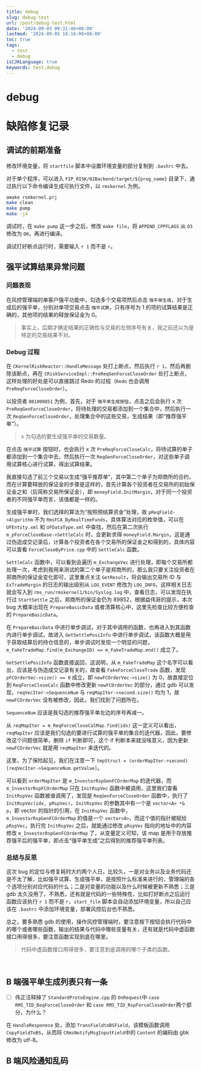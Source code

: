 ```yaml
---
title: debug
slug: debug-test
url: /post/debug-test.html
date: '2024-09-03 09:31:46+08:00'
lastmod: '2024-09-05 18:16:08+08:00'
toc: true
tags:
  - test
  - debug
isCJKLanguage: true
keywords: test,debug
---
```


# debug

# 缺陷修复记录

## 调试的前期准备

修改环境变量，将 `startfile` 脚本中设置环境变量的部分复制到 `.bashrc` 中去。

对于单个程序，可以进入 `FIP_RISK/02Backend/target/${prog_name}` 目录下，通过执行以下命令编译生成可执行文件，以 `rmskernel` 为例。

```sh
amake rsmkernel.prj
make clean
make pump
make -j4
```

调试时，在 `make pump` 这一步之后，修改 `make file`，将 `APPEND_CPPFLAGS` 从 `O3` 修改为 `O0`，再进行编译。

调试打好断点运行时，需要输入 `r 1` 而不是 `r`。

## 强平试算结果异常问题

### 问题表现

在风控管理端的单客户强平功能中，勾选多个交易项然后点击 `强平单生成`，对于生成后的强平单，分别对单项交易点击 `强平试算`，只有序号为 1 的项的试算结果是正确的，其他项的结果的释放保证金为 0。

> 事实上，后期才确定结果的正确性与交易的左侧序号有关，我之前还以为是特定的交易结果不对。

### Debug 过程

在 `CKernelRiskReactor::HandleMessage` 处打上断点，然后执行 `r 1`，然后再删除该断点，再在 `CRiskServiceImpl::PreReqGenForceCloseOrder` 处打上断点，这样处理的好处是可以直接跳过 Redo 的过程（`Redo` 也会调用 `PreReqForceCloseOrder`）。

以投资者 `801000851` 为例，首先，对于 `强平单生成按钮`，点击之后会执行 x 次 `PreReqGenForceCloseOrder`，将待处理的交易都添加到一个集合中，然后执行一次 `ReqGenForceCloseOrder`，处理集合中的这些交易，生成结果（即“推荐强平单”）。

> x 为勾选的要生成强平单的交易数量。

在点击 `强平试算` 按钮时，也会执行 x 次 `PreReqForceCloseCalc`，将待试算的单子都添加到一个集合中去，然后执行一次 `ReqGenForceCloseOrder`，对这些单子调用试算核心进行试算，得出试算结果。

我直接勾选了前三个交易以生成“强平推荐单”，其中第二个单子为郑商所的合约，而在计算要释放的保证金的步骤是这样的，首先计算各个投资者在交易所的初始保证金之和（后简称交易所保证金），即 `moneyField.InitMargin`，对于同一个投资者的不同强平单而言，该值都是一样的。

生成强平单时，我们选择的算法为“按照预结算资金”处理，故 `pReqField->Algorithm` 不为 `RmsFCA_ByRealTimeFunds`，具体算法对应的枚举值，可以在 `UFEntity.xml` 和 `UFDataType.xml` 中查找，然后在第二次执行 `m_pForceCloseBase->SettleCalc` 时，会更新求得 `moneyField.Margin`，这是通过伪造成交记录后，计算各个投资者在各个交易所的保证金之和得到的，具体内容可以查看 `ForceCloseByPrice.cpp` 中的 `SettleCalc` 函数。

`SettleCalc` 函数中，可以看到会遍历 `m_ExchangeVec` 进行处理，即每个交易所都处理一次，考虑到我用来测试的第二个单子是郑商所的，那么我只要关注投资者在郑商所的保证金变化即可，这里重点关注 `GetResult`，将会输出交易所 ID 与 `ExTradeMargin` 的日志的输出级别从 `LOG_EVENT` 修改为 `LOG_INFO`，这样相关日志就会写入到 `rms_run/rmskernel1/bin/Syslog.log` 中，查看日志，可以发现在执行过 `StartSettle` 之后，郑商所的保证金仍为 89852，根据益伟哥的提示，本次 bug 大概率出现在 `PrepareBasicData` 或者清算核心中，这里先检查比较方便检查的 `PrepareBasicData`。

在 `PrepareBaicData` 中进行单步调试，对于其中调用的函数，也再进入到其函数内进行单步调试，故进入 `GetSettlePosiInfo` 中进行单步调试，该函数大概是用于获取结算后的持仓信息的，单步调试时发现一个明显的问题，`m_FakeTradeMap.find(m_ExchangeID) == m_FakeTradeMap.end()` 成立了。

`GetSettlePosiInfo` 函数直接返回，这说明，从 `m_FakeTradeMap` 这个名字可以看出，应该是与伪造成交记录有关的，故查看 `FakeForceCloseTrade` 函数，发现 `pFCOrderVec->size() == 0` 成立，即 `newFCOrderVec->size()` 为 0，故直接定位到 `ReqForceCloseCalc` 函数中修改更新 `newFCOrderVec` 的部分，通过 gdb 可以发现，`reqVecIter->SequenceNum` 与 `reqMapIter->second.size()` 均为 1，故 `newFCOrderVec` 没有被修改，因此，我们找到了问题所在。

`SequenceNum` 应该是我勾选的推荐强平单左边的序号再减一。

从 `reqMapIter = m_ReqForceCloseCalMap.find(idx)` 这一定义可以看出，`reqMapIter` 应该是我们勾选的要进行试算的强平单的集合的迭代器，因此，要修改这个问题很简单，删除 `if` 判断即可，这个 if 判断本来就没啥意义，因为更新 `newFCOrderVec` 就是用 `reqMapIter` 来迭代的。

这里，为了保险起见，我们在注意一下 `tmpStruct = (orderMapIter->second)[reqVecIter->SequenceNum.getValue]`。

可以看到 `orderMapIter` 是 `m_InvestorRspGenFCOrderMap` 的迭代器，而 `m_InvestorRspFCOrderMap` 只在 `InitRspVec` 函数中被调用，这里我们查看 `InitRspVec` 函数被谁调用了，发现是 `ReqGenForceCloseOrder` 函数中，执行了 `InitRspVec(idx, pRspVec)`，`InitRspVec` 的参数其中有一个是 `vector<A> *& p`，即 vector 的指针的引用，在 `InitRspVec` 函数中，`m_InvestorRspGenFCOrderMap` 的值是一个 `vector<A>`，而这个值的指针被赋给 `pRspVec`，执行完 `InitRspVec` 之后，就能通过修改 `pRspVec` 指向的地址中的内容修改 `m_InvestorRspGenFCOrderMap` 了，从变量定义可知，该 map 是用于存放推荐强平后的强平单，即点击“强平单生成”之后得到的推荐强平单列表。

### 总结与反思

这次 bug 的定位与修复耗时大约两个人日，比较久，一是对业务以及业务代码还是不太了解，比如强平试算、生成强平单，是按照什么标准来进行的，管理端的各个选项分别对应代码的什么；二是对变量的功能以及什么时候被更新不熟悉；三是 gdb 太久没用了，不熟悉，还有就是代码的一些特殊性，比如打好断点之后运行函数应该执行 `r 1` 而不是 `r`，`start_file` 脚本会自动添加环境变量，所以自己应该在 `.bashrc` 中添加环境变量，部署风控后台也不熟悉。

总之，要多熟悉 gdb 的使用，操作风控管理端时，要注意按下按钮会执行代码中的哪个或者哪些函数，输出的结果与代码中哪些变量有关，还有就是代码中虚函数接口用得很多，要注意函数实现到底在哪里。

> 代码中虚函数接口用得很多，要注意到底调用的哪个子类的函数。

‍

## B 端强平单生成列表只有一条

* [ ] 伟正注释掉了 `StandardProtoEngine.cpp`​ 的 `OnRequest`​中 `case RMS_TID_ReqForceCloseOrder`​ 和 `case RMS_TID_RspForceCloseOrder`​ 两个部分，为什么？

在 `HandleResponese`​ 处，添加 `TransFieldtoBSField`​，该模板函数调用 `CopyFieldToBS`​，从而将 `CRmsNotifyMsgInputField`​ 中的 `Content`​ 的编码由 gbk 修改为 utf-8。

## B 端风险通知乱码

‍
